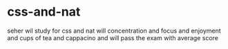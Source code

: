 # css-and-nat
seher wil study for css and nat will concentration and focus and enjoyment and cups of tea and cappacino and will pass the exam with average score
